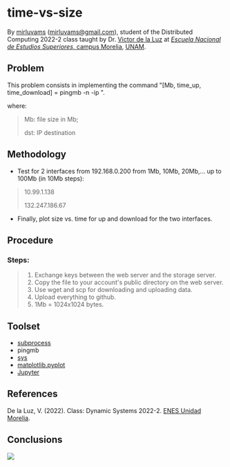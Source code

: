 # time-vs-size

By [mirluvams](https://github.com/mirluvams) ([mirluvams@gmail.com](mailto:mirluvams@gmail.com)), student of the Distributed Computing 2022-2 class taught by Dr. [Victor de la Luz](https://github.com/itztli) at [*Escuela Nacional de Estudios Superiores*, campus Morelia](https://www.enesmorelia.unam.mx/), [UNAM](https://www.unam.mx/).

## Problem
This problem consists in implementing the command "[Mb, time_up, time_download] = pingmb -n <Mb> -ip <dst>".
>
where:
> Mb: file size in Mb;
>
> dst: IP destination
  
## Methodology
* Test for 2 interfaces from 192.168.0.200 from 1Mb, 10Mb, 20Mb,... up to 100Mb (in 10Mb steps):
> 10.99.1.138
>
> 132.247.186.67
* Finally, plot size vs. time for up and download for the two interfaces.
  
## Procedure
### Steps:
> 1) Exchange keys between the web server and the storage server.
> 2) Copy the file to your account's public directory on the web server.
> 3) Use wget and scp for downloading and uploading data.
> 4) Upload everything to github.
> 5) 1Mb = 1024x1024 bytes.
  
  
## Toolset
* [subprocess]([https://numpy.org/](https://docs.python.org/3/library/subprocess.html))
* pingmb
* [sys](https://docs.python.org/es/3.10/library/sys.html)
* [matplotlib.pyplot](https://matplotlib.org/)
* [Jupyter](https://jupyter.org/)

## References
De la Luz, V. (2022). Class: Dynamic Systems 2022-2. [ENES Unidad Morelia](https://www.enesmorelia.unam.mx/).

## Conclusions
![](s_square.png)
